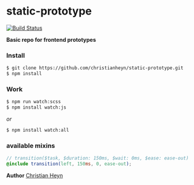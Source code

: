 # static-prototype
[![Build Status](https://travis-ci.org/christianheyn/static-prototype.svg?branch=master)](https://travis-ci.org/christianheyn/static-prototype)

**Basic repo for frontend prototypes**


### Install
```sh
$ git clone https://github.com/christianheyn/static-prototype.git
$ npm install
```

### Work
```sh
$ npm run watch:scss
$ npm install watch:js
```
*or*
```sh
$ npm install watch:all
```


### available mixins
```scss
// transition($task, $duration: 150ms, $wait: 0ms, $ease: ease-out)
@include transition(left, 150ms, 0, ease-out);
```



**Author**
[Christian Heyn](https://github.com/christianheyn)